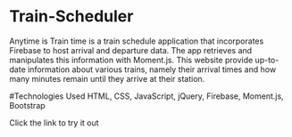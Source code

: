 # Train-Scheduler
Anytime is Train time is a train schedule application that incorporates Firebase to host arrival and departure data. The app retrieves and manipulates this information with Moment.js. This website provide up-to-date information about various trains, namely their arrival times and how many minutes remain until they arrive at their station.

#Technologies Used
HTML, CSS, JavaScript, jQuery, Firebase, Moment.js, Bootstrap

Click the link to try it out 
